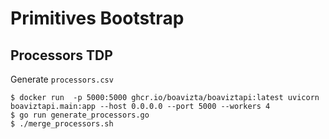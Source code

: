 # Primitives Bootstrap

## Processors TDP

Generate `processors.csv`

```
$ docker run  -p 5000:5000 ghcr.io/boavizta/boaviztapi:latest uvicorn boaviztapi.main:app --host 0.0.0.0 --port 5000 --workers 4
$ go run generate_processors.go
$ ./merge_processors.sh
```

